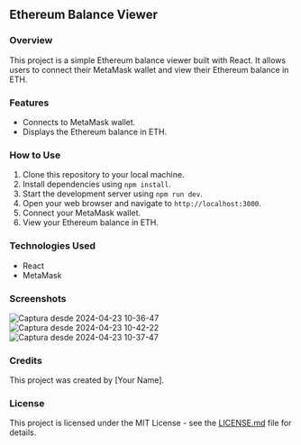 ## Ethereum Balance Viewer

### Overview
This project is a simple Ethereum balance viewer built with React. It allows users to connect their MetaMask wallet and view their Ethereum balance in ETH.

### Features
- Connects to MetaMask wallet.
- Displays the Ethereum balance in ETH.

### How to Use
1. Clone this repository to your local machine.
2. Install dependencies using `npm install`.
3. Start the development server using `npm run dev`.
4. Open your web browser and navigate to `http://localhost:3000`.
5. Connect your MetaMask wallet.
6. View your Ethereum balance in ETH.

### Technologies Used
- React
- MetaMask

### Screenshots
![Captura desde 2024-04-23 10-36-47](https://github.com/samirbenbouker/connectYourMetamask/assets/57891254/3138c646-d836-4aaa-b11a-a108f6e573d7)
![Captura desde 2024-04-23 10-42-22](https://github.com/samirbenbouker/connectYourMetamask/assets/57891254/3732f675-d946-4d38-b5cf-80393dc38b34)
![Captura desde 2024-04-23 10-37-47](https://github.com/samirbenbouker/connectYourMetamask/assets/57891254/79c5a3a0-8cb1-4efc-bcfe-b7bbf54c1677)
      
### Credits
This project was created by [Your Name].

### License
This project is licensed under the MIT License - see the [LICENSE.md](LICENSE.md) file for details.
